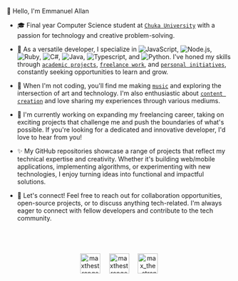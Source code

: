 👋 Hello, I'm Emmanuel Allan

- 🎓 Final year Computer Science student at [`Chuka University`](https://www.chuka.ac.ke/) with a passion for technology and creative problem-solving.
- 🌱 As a versatile developer, I specialize in ![JavaScript](https://img.shields.io/badge/-JavaScript-05122A?&logo=JavaScript), ![Node.js](https://img.shields.io/badge/-Node.js-05122A?&logo=node.js), ![Ruby](https://img.shields.io/badge/-Ruby-05122A?&logo=Ruby), ![C#](https://img.shields.io/badge/-C%23-05122A?&logo=csharp), ![Java](https://img.shields.io/badge/-Java-05122A?&logo=openjdk), ![Typescript](https://img.shields.io/badge/-Typescript-05122A?&logo=typescript), and ![Python](https://img.shields.io/badge/-Python-05122A?&logo=python). I've honed my skills through [`academic projects`](https://code.maxthestranger.com/projects#academic/), [`freelance work`](https://code.maxthestranger.com/projects#freelance/), and [`personal initiatives`](https://code.maxthestranger.com/projects#personal/), constantly seeking opportunities to learn and grow.
- 🎵 When I'm not coding, you'll find me making [`music`](https://music.maxthestranger.com/) and exploring the intersection of art and technology. I'm also enthusiastic about [`content creation`](https://www.youtube.com/@maxthestranger) and love sharing my experiences through various mediums.
- 🔭 I'm currently working on expanding my freelancing career, taking on exciting projects that challenge me and push the boundaries of what's possible. If you're looking for a dedicated and innovative developer, I'd love to hear from you!
- ✨ My GitHub repositories showcase a range of projects that reflect my technical expertise and creativity. Whether it's building web/mobile applications, implementing algorithms, or experimenting with new technologies, I enjoy turning ideas into functional and impactful solutions.

- 🌟 Let's connect! Feel free to reach out for collaboration opportunities, open-source projects, or to discuss anything tech-related. I'm always eager to connect with fellow developers and contribute to the tech community.

<br />

<div align="center" style="margin: 40px 0">
<a href="https://www.linkedin.com/in/maxthestranger/" target="_blank"><img align="center" src="https://img.icons8.com/cute-clipart/64/000000/linkedin.png" alt="maxthestranger" height="45" width="45" /></a>&nbsp;&nbsp;&nbsp;&nbsp;
<a href="https://twitter.com/maxthestranger" target="_blank"><img align="center" src="https://img.icons8.com/cute-clipart/64/000000/twitter.png" alt="maxthestranger" height="45" width="45" /></a> &nbsp;&nbsp;&nbsp;
<a href="https://instagram.com/max_the_stranger" target="_blank"><img align="center" src="https://img.icons8.com/cute-clipart/64/000000/instagram-new.png" alt="max_the_stranger" height="45" width="45" /></a>
</div>
